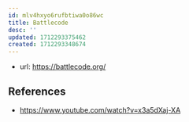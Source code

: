 ```yaml
---
id: mlv4hxyo6rufbtiwa0o86wc
title: Battlecode
desc: ''
updated: 1712293375462
created: 1712293348674
---
```


- url: https://battlecode.org/

## References

- https://www.youtube.com/watch?v=x3a5dXaj-XA